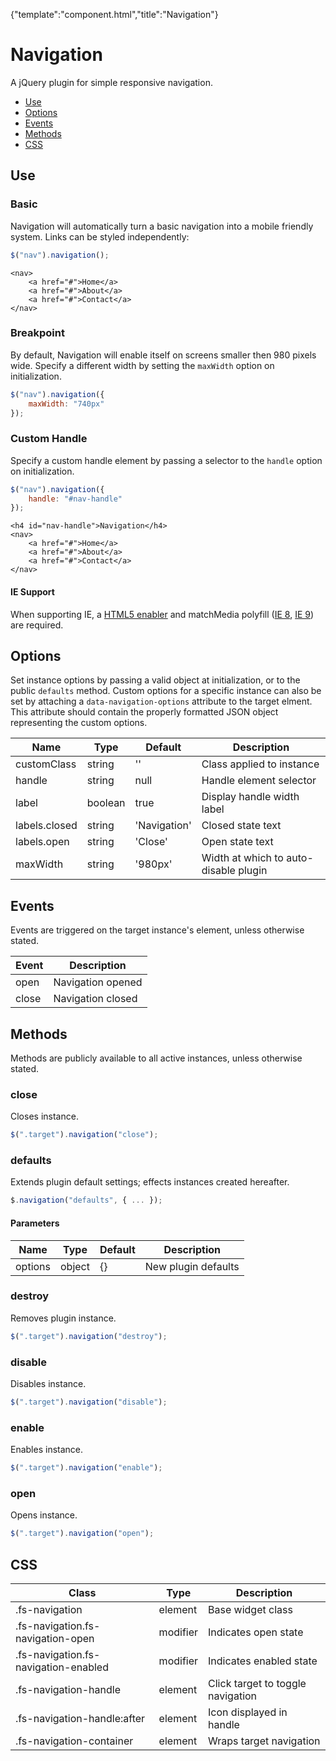 {"template":"component.html","title":"Navigation"}

# Navigation

A jQuery plugin for simple responsive navigation.

* [Use](#use)
* [Options](#options)
* [Events](#events)
* [Methods](#methods)
* [CSS](#css)


## Use 

### Basic

Navigation will automatically turn a basic navigation into a mobile friendly system. Links can be styled independently:

```javascript
$("nav").navigation();
```

```markup
<nav>
	<a href="#">Home</a>
	<a href="#">About</a>
	<a href="#">Contact</a>
</nav>
```

### Breakpoint

By default, Navigation will enable itself on screens smaller then 980 pixels wide. Specify a different width by setting the `maxWidth` option on initialization.

```javascript
$("nav").navigation({
	maxWidth: "740px"
});
```

### Custom Handle

Specify a custom handle element by passing a selector to the <code>handle</code> option on initialization.

```javascript
$("nav").navigation({
	handle: "#nav-handle"
});
```

```markup
<h4 id="nav-handle">Navigation</h4>
<nav>
	<a href="#">Home</a>
	<a href="#">About</a>
	<a href="#">Contact</a>
</nav>
```

#### IE Support

When supporting IE, a [HTML5 enabler](https://gist.github.com/benplum/8045366) and matchMedia polyfill ([IE 8](https://gist.github.com/benplum/8045336), [IE 9](https://gist.github.com/benplum/8045327)) are required.

## Options

Set instance options by passing a valid object at initialization, or to the public `defaults` method. Custom options for a specific instance can also be set by attaching a `data-navigation-options` attribute to the target elment. This attribute should contain the properly formatted JSON object representing the custom options.

| Name | Type | Default | Description |
| --- | --- | --- | --- |
| customClass | string | '' | Class applied to instance |
| handle | string | null | Handle element selector |
| label | boolean | true | Display handle width label |
| labels.closed | string | 'Navigation' | Closed state text |
| labels.open | string | 'Close' | Open state text |
| maxWidth | string | '980px' | Width at which to auto-disable plugin |

## Events

Events are triggered on the target instance's element, unless otherwise stated.

| Event | Description |
| --- | --- |
| open | Navigation opened |
| close | Navigation closed |

## Methods

Methods are publicly available to all active instances, unless otherwise stated.

### close

Closes instance.

```javascript
$(".target").navigation("close");
```

### defaults

Extends plugin default settings; effects instances created hereafter.

```javascript
$.navigation("defaults", { ... });
```

#### Parameters

| Name | Type | Default | Description |
| --- | --- | --- | --- |
| options | object | {} | New plugin defaults |

### destroy

Removes plugin instance.

```javascript
$(".target").navigation("destroy");
```

### disable

Disables instance.

```javascript
$(".target").navigation("disable");
```

### enable

Enables instance.

```javascript
$(".target").navigation("enable");
```

### open

Opens instance.

```javascript
$(".target").navigation("open");
```

## CSS

| Class | Type | Description |
| --- | --- | --- |
| .fs-navigation | element | Base widget class |
| .fs-navigation.fs-navigation-open | modifier | Indicates open state |
| .fs-navigation.fs-navigation-enabled | modifier | Indicates enabled state |
| .fs-navigation-handle | element | Click target to toggle navigation |
| .fs-navigation-handle:after | element | Icon displayed in handle |
| .fs-navigation-container | element | Wraps target navigation |

